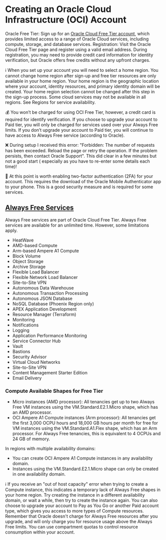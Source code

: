 # Creating an Oracle Cloud Infrastructure (OCI) Account

Oracle Free Tier: Sign up for an [Oracle Cloud Free Tier account](https://www.oracle.com/cloud/free/), which provides
limited access to a range of Oracle Cloud services, including compute, storage, and database services.
Registration: Visit the Oracle Cloud Free Tier page and register using a valid email address. During registration,
you may need to provide credit card information for identity verification, but Oracle offers free credits without any
upfront charges.

ℹ️ When you set up your account you will need to select a home region. You cannot change home region after sign-up and
free tier resources are only available in your home region. Your home region is the geographic location where your
account, identity resources, and primary identity domain will be created. Your home region selection cannot be changed
after this step in the sign-up process. Some cloud services may not be available in all regions. See Regions for service
availability.

💰 You won’t be charged for using OCI Free Tier, however, a credit card is required for identify verification. If you
choose to upgrade your account to Paid tier, you will only be charged for services used over your Always Free limits. If
you don’t upgrade your account to Paid tier, you will continue to have access to Always Free service (according to
Oracle).

❌ During setup I received this error: "Forbidden: The number of requests has been exceeded. Reload the page or retry the
operation. If the problem persists, then contact Oracle Support". This did clear in a few minutes but not a good start (
especially as you have to re-enter some details each time)!

🔑 At this point is worth enabling two-factor authentication (2FA) for your account. This requires the download of the
Oracle Mobile Authenticator app to your phone. This is a good security measure and is required for some services.

## [Always Free Services](https://docs.oracle.com/en-us/iaas/Content/FreeTier/freetier_topic-Always_Free_Resources.htm)

Always Free services are part of Oracle Cloud Free Tier. Always Free services are available for an unlimited time.
However, some limitations apply.

* HeatWave
* AMD-based Compute
* Arm-based Ampere A1 Compute
* Block Volume
* Object Storage
* Archive Storage
* Flexible Load Balancer
* Flexible Network Load Balancer
* Site-to-Site VPN
* Autonomous Data Warehouse
* Autonomous Transaction Processing
* Autonomous JSON Database
* NoSQL Database (Phoenix Region only)
* APEX Application Development
* Resource Manager (Terraform)
* Monitoring
* Notifications
* Logging
* Application Performance Monitoring
* Service Connector Hub
* Vault
* Bastions
* Security Advisor
* Virtual Cloud Networks
* Site-to-Site VPN
* Content Management Starter Edition
* Email Delivery

### Compute Available Shapes for Free Tier

* Micro instances (AMD processor): All tenancies get up to two Always Free VM instances using the VM.Standard.E2.1.Micro
  shape, which has an AMD processor.
* OCI Ampere A1 Compute instances (Arm processor): All tenancies get the first 3,000 OCPU hours and 18,000 GB hours per
  month for free for VM instances using the VM.Standard.A1.Flex shape, which has an Arm processor. For Always Free
  tenancies, this is equivalent to 4 OCPUs and 24 GB of memory.

In regions with multiple availability domains:

* You can create OCI Ampere A1 Compute instances in any availability domain.
* Instances using the VM.Standard.E2.1.Micro shape can only be created in one availability domain.

ℹ️ If you receive an "out of host capacity" error when trying to create a Compute instance, this indicates a temporary
lack
of Always Free shapes in your home region. Try creating the instance in a different availability domain, or wait a
while, then try to create the instance again. You can also choose to upgrade your account to Pay as You Go or another
Paid account type, which gives you access to more types of Compute resources. Remember that Oracle doesn't charge for
Always Free resources after you upgrade, and will only charge you for resource usage above the Always Free limits. You
can use compartment quotas to control resource consumption within your account.
